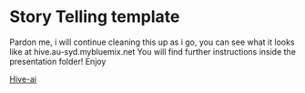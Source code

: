 # Story Telling template

Pardon me, i will continue cleaning this up as i go, you can see what it looks like
at hive.au-syd.mybluemix.net
You will find further instructions inside the presentation folder!
Enjoy

[Hive-ai](http://hive-ai.au-syd.mybluemix.net/ "Hive's Homepage")